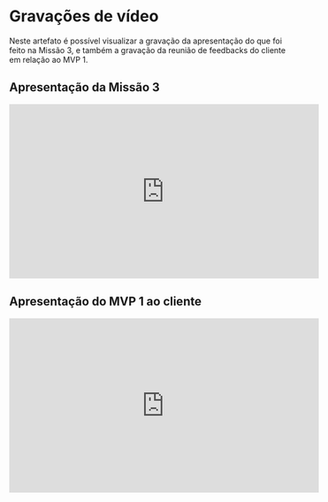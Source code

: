 # Gravações de vídeo

Neste artefato é possível visualizar a gravação da apresentação do que foi feito na Missão 3, e também a gravação da reunião de feedbacks do cliente em relação ao MVP 1.

## Apresentação da Missão 3

<iframe width="560" height="315" src="https://www.youtube.com/embed/VcKkH6i6EhE?si=ZhWt7oXw0rfTsprV" title="YouTube video player" frameborder="0" allow="accelerometer; autoplay; clipboard-write; encrypted-media; gyroscope; picture-in-picture; web-share" allowfullscreen></iframe>

## Apresentação do MVP 1 ao cliente

<iframe width="560" height="315" src="https://www.youtube.com/embed/ZB0sAmhbe4o?si=PElCQAc7rF7cGfSA" title="YouTube video player" frameborder="0" allow="accelerometer; autoplay; clipboard-write; encrypted-media; gyroscope; picture-in-picture; web-share" allowfullscreen></iframe>
